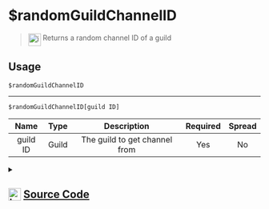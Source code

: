 # $randomGuildChannelID
> <img align="top" src="https://upload.wikimedia.org/wikipedia/commons/thumb/e/e4/Infobox_info_icon.svg/160px-Infobox_info_icon.svg.png?20150409153300" alt="image" width="25" height="auto"> Returns a random channel ID of a guild
## Usage
```
$randomGuildChannelID
```
---
```
$randomGuildChannelID[guild ID]
```
| Name | Type | Description | Required | Spread
| :---: | :---: | :---: | :---: | :---: |
guild ID | Guild | The guild to get channel from | Yes | No
<details>
<summary>
    
## <img align="top" src="https://cdn4.iconfinder.com/data/icons/iconsimple-logotypes/512/github-512.png" alt="image" width="25" height="auto">  [Source Code](https://github.com/tryforge/ForgeScript-V2/blob/main/src/native/randomGuildChannelID.ts)
    
</summary>
    
```ts
import { ArgType, NativeFunction, Return } from "../structures"

export default new NativeFunction({
    name: "$randomGuildChannelID",
    version: "1.0.3",
    description: "Returns a random channel ID of a guild",
    unwrap: true,
    brackets: false,
    args: [
        {
            name: "guild ID",
            description: "The guild to get channel from",
            rest: false,
            required: true,
            type: ArgType.Guild
        }
    ],
    execute(ctx, [ g ]) {
        g ??= ctx.guild!

        return Return.success(
            g?.channels.cache.randomKey()
        )
    },
})
```
    
</details>